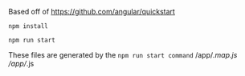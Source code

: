 Based off of https://github.com/angular/quickstart

`
npm install
`

`
npm run start
`

These files are generated by the `npm run start command`
/app/*.map.js
/app/*.js